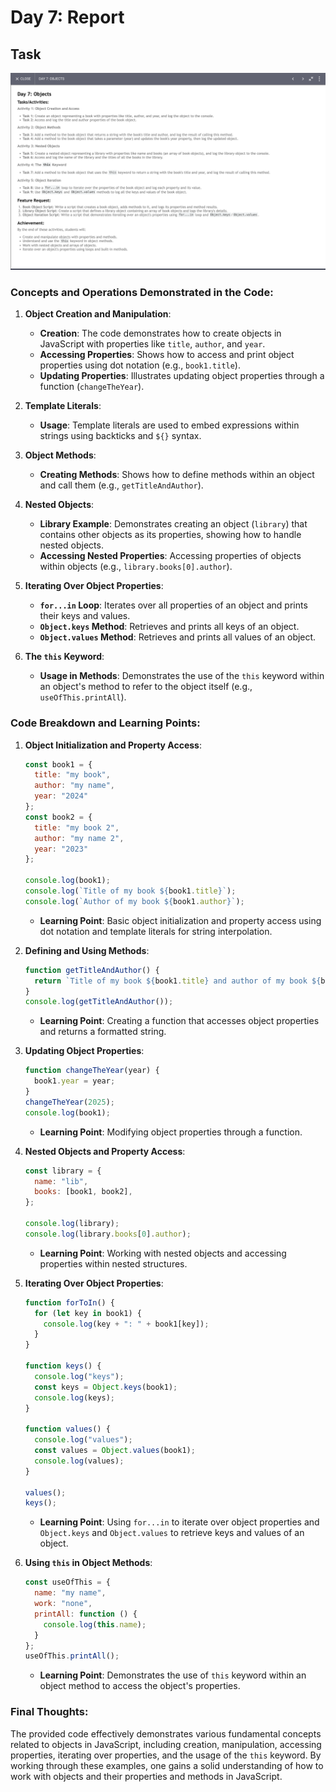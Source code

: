 # Day 7: Report

## Task
<img src="./day-07.png"/>


### Concepts and Operations Demonstrated in the Code:

1. **Object Creation and Manipulation**:
    - **Creation**: The code demonstrates how to create objects in JavaScript with properties like `title`, `author`, and `year`.
    - **Accessing Properties**: Shows how to access and print object properties using dot notation (e.g., `book1.title`).
    - **Updating Properties**: Illustrates updating object properties through a function (`changeTheYear`).

2. **Template Literals**:
    - **Usage**: Template literals are used to embed expressions within strings using backticks and `${}` syntax.

3. **Object Methods**:
    - **Creating Methods**: Shows how to define methods within an object and call them (e.g., `getTitleAndAuthor`).

4. **Nested Objects**:
    - **Library Example**: Demonstrates creating an object (`library`) that contains other objects as its properties, showing how to handle nested objects.
    - **Accessing Nested Properties**: Accessing properties of objects within objects (e.g., `library.books[0].author`).

5. **Iterating Over Object Properties**:
    - **`for...in` Loop**: Iterates over all properties of an object and prints their keys and values.
    - **`Object.keys` Method**: Retrieves and prints all keys of an object.
    - **`Object.values` Method**: Retrieves and prints all values of an object.

6. **The `this` Keyword**:
    - **Usage in Methods**: Demonstrates the use of the `this` keyword within an object's method to refer to the object itself (e.g., `useOfThis.printAll`).

### Code Breakdown and Learning Points:

1. **Object Initialization and Property Access**:
    ```javascript
    const book1 = {
      title: "my book",
      author: "my name",
      year: "2024"
    };
    const book2 = {
      title: "my book 2",
      author: "my name 2",
      year: "2023"
    };

    console.log(book1);
    console.log(`Title of my book ${book1.title}`);
    console.log(`Author of my book ${book1.author}`);
    ```

    - **Learning Point**: Basic object initialization and property access using dot notation and template literals for string interpolation.

2. **Defining and Using Methods**:
    ```javascript
    function getTitleAndAuthor() {
      return `Title of my book ${book1.title} and author of my book ${book1.author}`;
    }
    console.log(getTitleAndAuthor());
    ```

    - **Learning Point**: Creating a function that accesses object properties and returns a formatted string.

3. **Updating Object Properties**:
    ```javascript
    function changeTheYear(year) {
      book1.year = year;
    }
    changeTheYear(2025);
    console.log(book1);
    ```

    - **Learning Point**: Modifying object properties through a function.

4. **Nested Objects and Property Access**:
    ```javascript
    const library = {
      name: "lib",
      books: [book1, book2],
    };

    console.log(library);
    console.log(library.books[0].author);
    ```

    - **Learning Point**: Working with nested objects and accessing properties within nested structures.

5. **Iterating Over Object Properties**:
    ```javascript
    function forToIn() {
      for (let key in book1) {
        console.log(key + ": " + book1[key]);
      }
    }

    function keys() {
      console.log("keys");
      const keys = Object.keys(book1);
      console.log(keys);
    }

    function values() {
      console.log("values");
      const values = Object.values(book1);
      console.log(values);
    }

    values();
    keys();
    ```

    - **Learning Point**: Using `for...in` to iterate over object properties and `Object.keys` and `Object.values` to retrieve keys and values of an object.

6. **Using `this` in Object Methods**:
    ```javascript
    const useOfThis = {
      name: "my name",
      work: "none",
      printAll: function () {
        console.log(this.name);
      }
    };
    useOfThis.printAll();
    ```

    - **Learning Point**: Demonstrates the use of `this` keyword within an object method to access the object's properties.

### Final Thoughts:

The provided code effectively demonstrates various fundamental concepts related to objects in JavaScript, including creation, manipulation, accessing properties, iterating over properties, and the usage of the `this` keyword. By working through these examples, one gains a solid understanding of how to work with objects and their properties and methods in JavaScript.